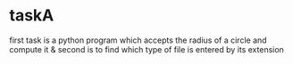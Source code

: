 # taskA
first task is a python program which accepts the radius of a circle and compute it &amp; second is to find which type of file is entered by its extension

